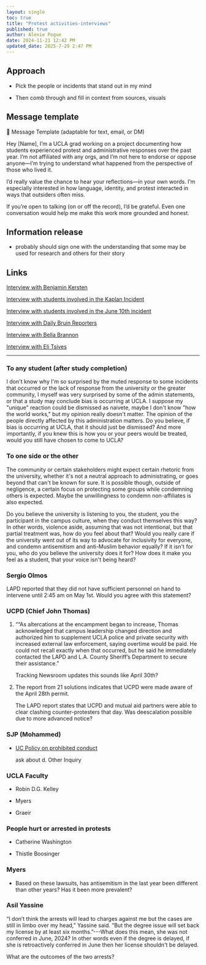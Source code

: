 ```yaml
---
layout: single
toc: true
title: "Protest activities-interviews"
published: true
author: Alexie Pogue
date: 2024-11-21 12:42 PM
updated_date: 2025-7-29 2:47 PM 
---
```


## Approach

- Pick the people or incidents that stand out in my mind

- Then comb through and fill in context from sources, visuals

## Message template

🔹 Message Template (adaptable for text, email, or DM)

Hey [Name],
I’m a UCLA grad working on a project documenting how students experienced protest and administrative responses over the past year. I’m not affiliated with any orgs, and I’m not here to endorse or oppose anyone—I’m trying to understand what happened from the perspective of those who lived it.

I’d really value the chance to hear your reflections—in your own words. I’m especially interested in how language, identity, and protest interacted in ways that outsiders often miss.

If you’re open to talking (on or off the record), I’d be grateful. Even one conversation would help me make this work more grounded and honest.

## Information release 
 
- probably should sign one with the understanding that some may be used for research and others for their story 

## Links

[Interview with Benjamin Kersten](/interviews/benjamin_kersten)

[Interview with students involved in the Kaplan Incident](/interviews/kaplan_incident)

[Interview with students involved in the June 10th incident](/interviews/june10_incident)

[Interview with Daily Bruin Reporters](/interviews/daily_bruin)

[Interview with Bella Brannon](/interviews/bella_brannon)

[Interview with Eli Tsives](/interviews/eli_tsives)


---------------------------------------------------------------------------------------------------------------------------

### To any student (after study completion)
I don't know why I'm so surprised by the muted response to some incidents that occurred or the lack of response from the university or the greater community, I myself was very surprised by some of the admin statements, or that a study may conclude bias is occurring at UCLA. I suppose my "unique" reaction could be dismissed as naivete, maybe I don't know "how the world works," but my opinion really doesn't matter. The opinion of the people directly affected by this administration matters. Do you believe, if bias is occurring at UCLA, that it should just be dismissed? And more importantly, if you knew this is how you or your peers would be treated, would you still have chosen to come to UCLA?


### To one side or the other

The community or certain stakeholders might expect certain rhetoric from the university, whether it's not a neutral approach to administrating, or goes beyond that can't be known for sure. It is possible though, outside of negligence, a certain focus on protecting some groups while condemning others is expected. Maybe the unwillingness to condemn non-affiliates is also expected. 

Do you believe the university is listening to you, the student, you the participant in the campus culture, when they conduct themselves this way? In other words, violence aside, assuming that was not intentional, but that partial treatment was, how do you feel about that? Would you really care if the university went out of its way to advocate for inclusivity for everyone, and condemn antisemitism and anti-Muslim behavior equally? If it isn't for you, who do you believe the university does it for? How does it make you feel as a student, that your voice isn't being heard?


### Sergio Olmos

LAPD reported that they did not have sufficient personnel on hand to intervene until 2:45 am on May 1st. Would you agree with this statement? 


### UCPD (Chief John Thomas)

1. ““As altercations at the encampment began to increase, Thomas acknowledged that campus leadership changed direction and authorized him to supplement UCLA police and private security with increased external law enforcement, saying overtime would be paid. He could not recall exactly when that occurred, but he said he immediately contacted the LAPD and L.A. County Sheriff’s Department to secure their assistance.”

    Tracking Newsroom updates this sounds like April 30th?

2. The report from 21 solutions indicates that UCPD were made aware of the April 28th permit. 

    The LAPD report states that UCPD and mutual aid partners were able to clear clashing counter-protesters that day. Was deescalation possible due to more advanced notice? 


### SJP (Mohammed) 

- [UC Policy on prohibited conduct](https://policy.ucop.edu/doc/1001004/Anti-Discrimination)

    ask about d. Other Inquiry 

### UCLA Faculty 

- Robin D.G. Kelley

- Myers 

- Graeir 


### People hurt or arrested in protests

- Catherine Washington 

- Thistle Boosinger


### Myers

- Based on these lawsuits, has antisemitism in the last year been different than other years? Has it been more prevalent? 


### Asil Yassine

“I don’t think the arrests will lead to charges against me but the cases are still in limbo over my head,” Yassine said. “But the degree issue will set back my license by at least six months.”---What does this mean, she was not conferred in June, 2024? In other words even if the degree is delayed, if she is retroactively conferred in June then her license shouldn't be delayed. 

What are the outcomes of the two arrests? 

